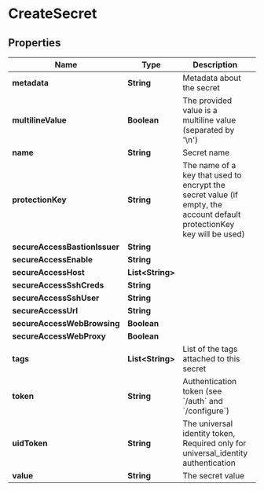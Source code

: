 

# CreateSecret

## Properties

Name | Type | Description | Notes
------------ | ------------- | ------------- | -------------
**metadata** | **String** | Metadata about the secret |  [optional]
**multilineValue** | **Boolean** | The provided value is a multiline value (separated by &#39;\\n&#39;) |  [optional]
**name** | **String** | Secret name | 
**protectionKey** | **String** | The name of a key that used to encrypt the secret value (if empty, the account default protectionKey key will be used) |  [optional]
**secureAccessBastionIssuer** | **String** |  |  [optional]
**secureAccessEnable** | **String** |  |  [optional]
**secureAccessHost** | **List&lt;String&gt;** |  |  [optional]
**secureAccessSshCreds** | **String** |  |  [optional]
**secureAccessSshUser** | **String** |  |  [optional]
**secureAccessUrl** | **String** |  |  [optional]
**secureAccessWebBrowsing** | **Boolean** |  |  [optional]
**secureAccessWebProxy** | **Boolean** |  |  [optional]
**tags** | **List&lt;String&gt;** | List of the tags attached to this secret |  [optional]
**token** | **String** | Authentication token (see &#x60;/auth&#x60; and &#x60;/configure&#x60;) |  [optional]
**uidToken** | **String** | The universal identity token, Required only for universal_identity authentication |  [optional]
**value** | **String** | The secret value | 



